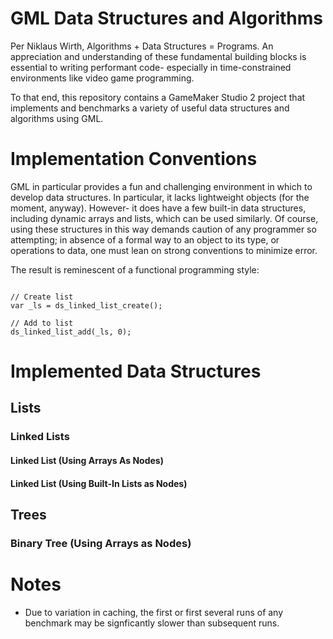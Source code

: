# GML Data Structures and Algorithms 
Per Niklaus Wirth, Algorithms + Data Structures = Programs. An appreciation and
understanding of these fundamental building blocks is essential to writing
performant code- especially in time-constrained environments like video game
programming.

To that end, this repository contains a GameMaker Studio 2 project that
implements and benchmarks a variety of useful data structures and algorithms
using GML.


# Implementation Conventions

GML in particular provides a fun and challenging environment in which to
develop data structures. In particular, it lacks lightweight objects (for the
moment, anyway). However- it does have a few built-in data structures,
including dynamic arrays and lists, which can be used similarly. Of course,
using these structures in this way demands caution of any programmer so
attempting; in absence of a formal way to an object to its type, or operations
to data, one must lean on strong conventions to minimize error.

The result is reminescent of a functional programming style:

```gml

// Create list
var _ls = ds_linked_list_create();

// Add to list
ds_linked_list_add(_ls, 0);

```

# Implemented Data Structures

## Lists

### Linked Lists

#### Linked List (Using Arrays As Nodes)

#### Linked List (Using Built-In Lists as Nodes)

## Trees

### Binary Tree (Using Arrays as Nodes)

# Notes

- Due to variation in caching, the first or first several runs of any benchmark
  may be signficantly slower than subsequent runs.
